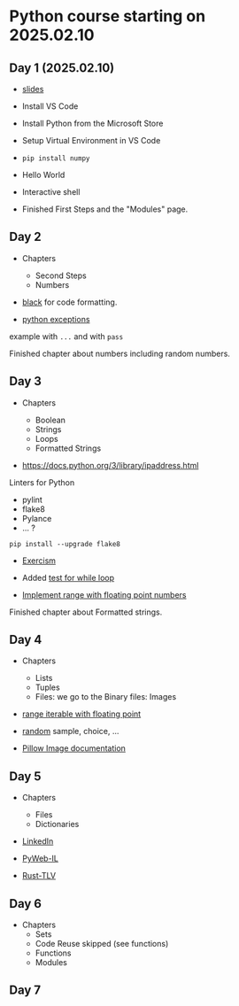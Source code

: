 # Python course starting on 2025.02.10

## Day 1 (2025.02.10)

* [slides](https://slides.code-maven.com/python/)

* Install VS Code
* Install Python from the Microsoft Store

* Setup Virtual Environment in VS Code
* `pip install numpy`
* Hello World

* Interactive shell

* Finished First Steps and the "Modules" page.

## Day 2

* Chapters
    * Second Steps
    * Numbers

* [black](https://black.readthedocs.io/en/stable/index.html) for code formatting.
* [python exceptions](https://docs.python.org/3/library/exceptions.html)

example with `...` and with `pass`

Finished chapter about numbers including random numbers.

## Day 3

* Chapters
    * Boolean
    * Strings
    * Loops
    * Formatted Strings

* https://docs.python.org/3/library/ipaddress.html


Linters for Python
* pylint
* flake8
* Pylance
* ... ?

```
pip install --upgrade flake8
```

* [Exercism](https://exercism.org/)

* Added [test for while loop](https://slides.code-maven.com/python/testing-the-refactoring-of-the-while-loop.html)
* [Implement range with floating point numbers](https://slides.code-maven.com/python/range-with-floating-point-steps.html)

Finished chapter about Formatted strings.

## Day 4

* Chapters
    * Lists
    * Tuples
    * Files: we go to the Binary files: Images

* [range iterable with floating point](https://slides.code-maven.com/python/range-with-floating-point-steps.html)
* [random](https://docs.python.org/3/library/random.html) sample, choice, ...
* [Pillow Image documentation](https://pillow.readthedocs.io/en/stable/reference/Image.html)


## Day 5

* Chapters
    * Files
    * Dictionaries

* [LinkedIn](https://www.linkedin.com/in/szabgab/)
* [PyWeb-IL](https://www.meetup.com/pyweb-il/)
* [Rust-TLV](https://www.meetup.com/rust-tlv/)

## Day 6

* Chapters
    * Sets
    * Code Reuse skipped (see functions)
    * Functions
    * Modules


## Day 7
